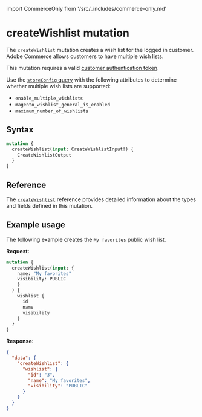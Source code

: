 import CommerceOnly from '/src/_includes/commerce-only.md'

<CommerceOnly />

# createWishlist mutation

The `createWishlist` mutation creates a wish list for the logged in customer. Adobe Commerce allows customers to have multiple wish lists.

This mutation requires a valid [customer authentication token](../../customer/mutations/generate-token.md).

<InlineAlert variant="info" slots="text" />

Use the [`storeConfig` query](../../store/queries/store-config.md) with the following attributes to determine whether multiple wish lists are supported:

*  `enable_multiple_wishlists`
*  `magento_wishlist_general_is_enabled`
*  `maximum_number_of_wishlists`

## Syntax

```graphql
mutation {
  createWishlist(input: CreateWishlistInput!) {
    CreateWishlistOutput
  }
}
```

## Reference

The [`createWishlist`](https://developer.adobe.com/commerce/webapi/graphql-api/index.html#mutation-createWishlist) reference provides detailed information about the types and fields defined in this mutation.

## Example usage

The following example creates the `My favorites` public wish list.

**Request:**

``` graphql
mutation {
  createWishlist(input: {
    name: "My favorites"
    visibility: PUBLIC
    }
  ) {
    wishlist {
      id
      name
      visibility
    }
  }
}
```

**Response:**

```json
{
  "data": {
    "createWishlist": {
      "wishlist": {
        "id": "3",
        "name": "My favorites",
        "visibility": "PUBLIC"
      }
    }
  }
}
```

